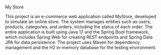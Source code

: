 My Store

This project is an e-commerce web application called MyStore, developed to simulate an online store. The system manages entities such as users, products, categories, and orders, including the status of each order. The entire application is built using Java 17 and the Spring Boot framework, which includes Spring Web for creating REST endpoints and Spring Data JPA for data persistence. The project uses Maven for dependency management and the H2 in-memory database for the testing environment.
